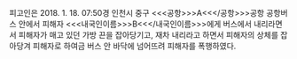 피고인은 2018. 1. 18. 07:50경 인천시 중구 <<<공항>>>A<<</공항>>>공항 공항버스 안에서 피해자 <<<내국인이름>>>B<<</내국인이름>>>에게 버스에서 내리라면서 피해자가 매고 있던 가방 끈을 잡아당기고, 재차 내리라고 하면서 피해자의 상체를 잡아당겨 피해자로 하여금 버스 안 바닥에 넘어뜨려 피해자를 폭행하였다.
